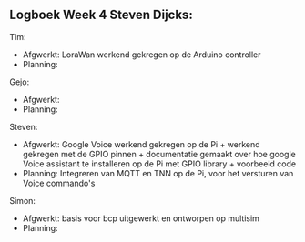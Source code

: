 ## Logboek Week 4 Steven Dijcks: 

Tim:
- Afgwerkt: LoraWan werkend gekregen op de Arduino controller 
- Planning: 

Gejo:
- Afgwerkt: 
- Planning: 

Steven:
- Afgwerkt: Google Voice werkend gekregen op de Pi + werkend gekregen met de GPIO pinnen + documentatie gemaakt over hoe google Voice assistant te installeren op de Pi met GPIO library + voorbeeld code
- Planning: Integreren van MQTT en TNN op de Pi, voor het versturen van Voice commando's 

Simon:
- Afgwerkt: basis voor bcp uitgewerkt en ontworpen op multisim
- Planning: 
